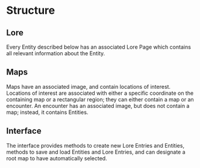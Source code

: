 # Structure

## Lore
Every Entity described below has an associated Lore Page which contains all relevant information about the Entity. 

## Maps
Maps have an associated image, and contain locations of interest. Locations of interest are associated with either a 
specific coordinate on the containing map or a rectangular region; they can either contain a map or an encounter. An encounter 
has an associated image, but does not contain a map; instead, it contains Entities. 

## Interface
The interface provides methods to create new Lore Entries and Entities, methods to save and load Entities and Lore 
Entries, and can designate a root map to have automatically selected. 
